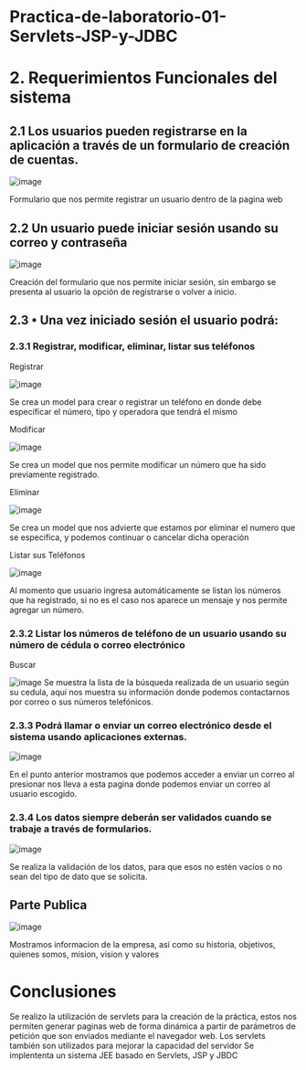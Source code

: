 # Practica-de-laboratorio-01-Servlets-JSP-y-JDBC
# 2. Requerimientos Funcionales del sistema

## 2.1 Los usuarios pueden registrarse en la aplicación a través de un formulario de creación de cuentas.


![image](https://user-images.githubusercontent.com/33675679/81641549-dd225f80-93e6-11ea-81da-5a16a80f0f99.png)

 
Formulario que nos permite registrar un usuario dentro de la pagina web
## 2.2 Un usuario puede iniciar sesión usando su correo y contraseña

![image](https://user-images.githubusercontent.com/33675679/81641565-e7dcf480-93e6-11ea-8d45-8ffe418cf56d.png)
 
Creación del formulario que nos permite iniciar sesión, sin embargo se presenta al usuario la opción de registrarse o volver a inicio.

## 2.3 • Una vez iniciado sesión el usuario podrá:
### 2.3.1 Registrar, modificar, eliminar, listar sus teléfonos

Registrar

![image](https://user-images.githubusercontent.com/33675679/81641591-f88d6a80-93e6-11ea-9f97-44dc9bbb751c.png)

Se crea un model para crear o registrar un teléfono en donde debe especificar el número, tipo y operadora que 
tendrá el mismo

Modificar
 
![image](https://user-images.githubusercontent.com/33675679/81641614-080cb380-93e7-11ea-9817-512eb98677fe.png)

Se crea un model que nos permite modificar un número que ha sido previamente registrado.

Eliminar 

![image](https://user-images.githubusercontent.com/33675679/81641629-14910c00-93e7-11ea-8ca8-64659ad2a957.png)

Se crea un model que nos advierte que estamos por eliminar el numero que se especifica, y podemos continuar o 
cancelar dicha operación 

Listar sus Teléfonos

![image](https://user-images.githubusercontent.com/33675679/81641645-1eb30a80-93e7-11ea-8dba-70b79e1bc0d1.png)

Al momento que usuario ingresa automáticamente se listan los números que ha registrado, si no es el caso nos 
aparece un mensaje y nos permite agregar un número.

### 2.3.2 Listar los números de teléfono de un usuario usando su número de cédula o correo electrónico

Buscar

![image](https://user-images.githubusercontent.com/33675679/81641717-4a35f500-93e7-11ea-8fa3-49e075b8a5e0.png)
Se muestra la lista de la búsqueda realizada de un usuario según su cedula, aquí nos muestra su información
 donde podemos contactarnos por correo o sus números telefónicos.

### 2.3.3 Podrá llamar o enviar un correo electrónico desde el sistema usando aplicaciones externas.

![image](https://user-images.githubusercontent.com/33675679/81641736-528e3000-93e7-11ea-8422-52782106d68d.png)
 
En el punto anterior mostramos que podemos acceder a enviar un correo al presionar nos lleva a esta pagina donde podemos enviar un correo al usuario escogido.


### 2.3.4 Los datos siempre deberán ser validados cuando se trabaje a través de formularios.


![image](https://user-images.githubusercontent.com/33675679/81641784-705b9500-93e7-11ea-9a66-fe2b4ee31a46.png)
 

Se realiza la validación de los datos, para que esos no estén vacíos o no sean del tipo de dato que se solicita.


## Parte Publica


![image](https://user-images.githubusercontent.com/33675679/81641896-b44e9a00-93e7-11ea-9542-8e1b08952bf2.png)

Mostramos informacion de la empresa, asi como su historia, objetivos, quienes somos, mision, vision y valores

# Conclusiones

Se realizo la utilización de servlets para la creación de la práctica, estos nos permiten generar paginas web de forma dinámica a partir de parámetros de petición que son enviados mediante el navegador web.
Los servlets también son utilizados para mejorar la capacidad del servidor
Se implententa un sistema JEE basado en Servlets, JSP y JBDC

